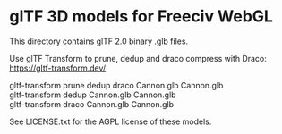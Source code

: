 glTF 3D models for Freeciv WebGL 
================================

This directory contains glTF 2.0 binary .glb files.

Use glTF Transform to prune, dedup and draco compress with Draco:
https://gltf-transform.dev/

gltf-transform prune dedup draco Cannon.glb Cannon.glb  
gltf-transform dedup Cannon.glb Cannon.glb  
gltf-transform draco Cannon.glb Cannon.glb   

See LICENSE.txt for the AGPL license of these models.



